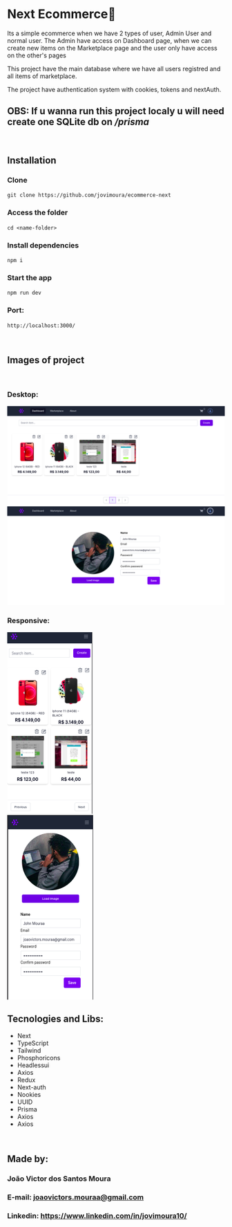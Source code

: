 # Next Ecommerce🚀

<p>
  Its a simple ecommerce when we have 2 types of user, Admin User and normal user. The Admin have access on Dashboard page, when we can create new items on the Marketplace page and the user only have access on the other's pages
</p>

<p>
  This project have the main database where we have all users registred and all items of marketplace.
</p>

<p>
  The project have authentication system with cookies, tokens and nextAuth.
</p>


## OBS: If u wanna run this project localy u will need create one SQLite db on */prisma*


<br />

## Installation

### Clone

```
git clone https://github.com/jovimoura/ecommerce-next
```

### Access the folder

```
cd <name-folder>
```

### Install dependencies

```
npm i
```

### Start the app

```
npm run dev
```

### Port:

```
http://localhost:3000/
```

<br />

## Images of project

<br />

### Desktop:

<img style="width: auto; height: auto" src="./public/dash-page.png">

<br >

<img src='./public/profile-page.png' style='width: auto; height: auto'>

### Responsive: 

<img style="width: auto; height: auto" src="./public/dash-page-responsive.png">

<br >

<img src='./public/profile-page-responsive.png' style='width: auto; height: auto'>

<br />

## Tecnologies and Libs:

<ul>
    <li>Next</li>
    <li>TypeScript</li>
    <li>Tailwind</li>
    <li>Phosphoricons</li>
    <li>Headlessui</li>
    <li>Axios</li>
    <li>Redux</li>
    <li>Next-auth</li>
    <li>Nookies</li>
    <li>UUID</li>
    <li>Prisma</li>
    <li>Axios</li>
    <li>Axios</li>
</ul>

<br />

## Made by:

### João Victor dos Santos Moura

### E-mail: joaovictors.mouraa@gmail.com

### Linkedin: https://www.linkedin.com/in/jovimoura10/
